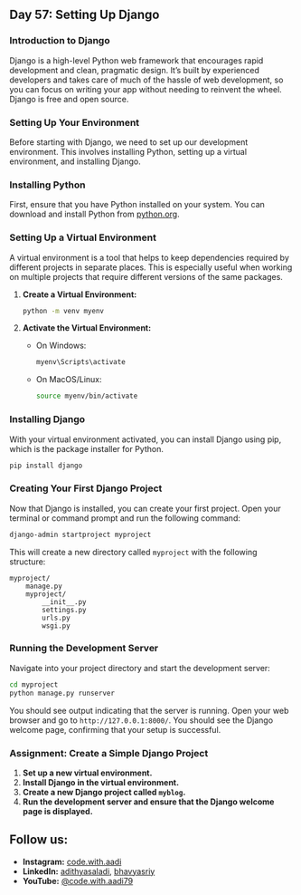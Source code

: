 ## Day 57: Setting Up Django

### Introduction to Django

Django is a high-level Python web framework that encourages rapid development and clean, pragmatic design. It’s built by experienced developers and takes care of much of the hassle of web development, so you can focus on writing your app without needing to reinvent the wheel. Django is free and open source.

### Setting Up Your Environment

Before starting with Django, we need to set up our development environment. This involves installing Python, setting up a virtual environment, and installing Django.

### Installing Python

First, ensure that you have Python installed on your system. You can download and install Python from [python.org](https://www.python.org/downloads/).

### Setting Up a Virtual Environment

A virtual environment is a tool that helps to keep dependencies required by different projects in separate places. This is especially useful when working on multiple projects that require different versions of the same packages.

1. **Create a Virtual Environment:**

   ```bash
   python -m venv myenv
   ```

2. **Activate the Virtual Environment:**

   - On Windows:
     ```bash
     myenv\Scripts\activate
     ```
   - On MacOS/Linux:
     ```bash
     source myenv/bin/activate
     ```

### Installing Django

With your virtual environment activated, you can install Django using pip, which is the package installer for Python.

```bash
pip install django
```

### Creating Your First Django Project

Now that Django is installed, you can create your first project. Open your terminal or command prompt and run the following command:

```bash
django-admin startproject myproject
```

This will create a new directory called `myproject` with the following structure:

```
myproject/
    manage.py
    myproject/
        __init__.py
        settings.py
        urls.py
        wsgi.py
```

### Running the Development Server

Navigate into your project directory and start the development server:

```bash
cd myproject
python manage.py runserver
```

You should see output indicating that the server is running. Open your web browser and go to `http://127.0.0.1:8000/`. You should see the Django welcome page, confirming that your setup is successful.

### Assignment: Create a Simple Django Project

1. **Set up a new virtual environment.**
2. **Install Django in the virtual environment.**
3. **Create a new Django project called `myblog`.**
4. **Run the development server and ensure that the Django welcome page is displayed.**

## Follow us:

- **Instagram:** [code.with.aadi](https://www.instagram.com/code.with.aadi/)
- **LinkedIn:** [adithyasaladi](https://www.linkedin.com/in/adithyasaladi/), [bhavyasriy](https://www.linkedin.com/in/bhavyasriy/)
- **YouTube:** [@code.with.aadi79](https://www.youtube.com/@Code.with.aadi79)
